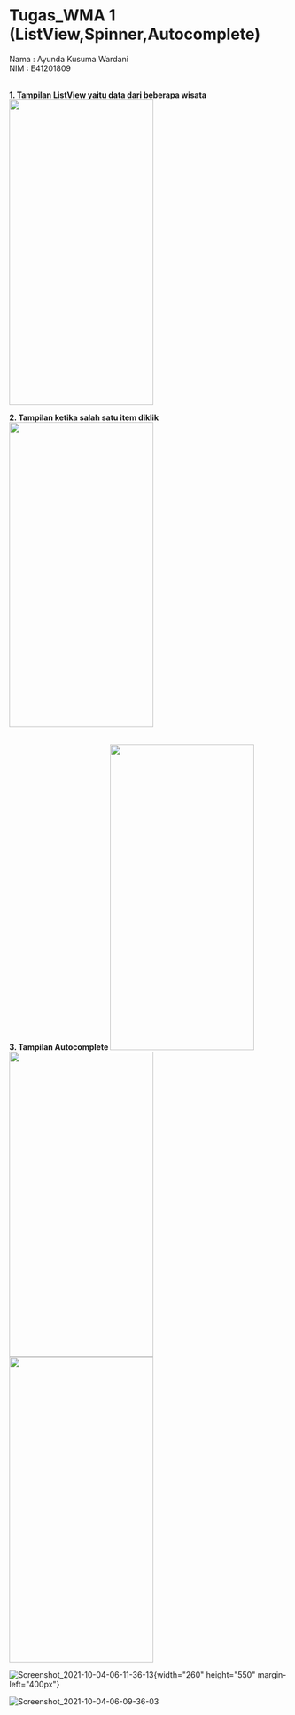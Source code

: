 # Tugas_WMA 1 (ListView,Spinner,Autocomplete)
Nama : Ayunda Kusuma Wardani<br/>
NIM  : E41201809 <br/><br/>

<b>1. Tampilan ListView yaitu data dari beberapa wisata </b><br/>
<img src="https://user-images.githubusercontent.com/47249108/135790260-01761b8c-0d14-4734-a41f-e9c0129a561d.jpg" width="260" height="550">
<br/>

<b>2. Tampilan ketika salah satu item diklik</b><br/>
<img src="https://user-images.githubusercontent.com/47249108/135790238-1b46e97c-7e00-4e19-9c7f-2d4c30206bad.jpg" width="260" height="550">

<br/>
<b>3. Tampilan Autocomplete </b>
<img src="https://user-images.githubusercontent.com/47249108/135790252-f464fe16-a99f-4f0a-8848-5508d02bc456.jpg" width="260" height="550">
<img src="https://user-images.githubusercontent.com/47249108/135790263-c4f27a65-432c-44e8-b04e-3504447e1b68.jpg" width="260" height="550">

<br/>
<img src="https://user-images.githubusercontent.com/47249108/135790245-94c80eab-c2c1-43a0-9014-334adee99882.jpg" width="260" height="550">

![Screenshot_2021-10-04-06-11-36-13](){width="260" height="550" margin-left="400px"}


![Screenshot_2021-10-04-06-09-36-03](https://user-images.githubusercontent.com/47249108/135790263-c4f27a65-432c-44e8-b04e-3504447e1b68.jpg)
